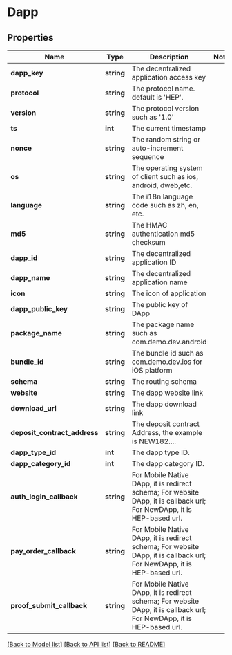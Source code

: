 # Dapp

## Properties
Name | Type | Description | Notes
------------ | ------------- | ------------- | -------------
**dapp_key** | **string** | The decentralized application access key | 
**protocol** | **string** | The protocol name. default is &#x27;HEP&#x27;. | 
**version** | **string** | The protocol version such as &#x27;1.0&#x27; | 
**ts** | **int** | The current timestamp | 
**nonce** | **string** | The random string or auto-increment sequence | 
**os** | **string** | The operating system of client such as ios, android, dweb,etc. | 
**language** | **string** | The i18n language code such as zh, en, etc. | 
**md5** | **string** | The HMAC authentication md5 checksum | 
**dapp_id** | **string** | The decentralized application ID | 
**dapp_name** | **string** | The decentralized application name | 
**icon** | **string** | The icon of application | 
**dapp_public_key** | **string** | The public key of DApp | 
**package_name** | **string** | The package name such as com.demo.dev.android | 
**bundle_id** | **string** | The bundle id such as com.demo.dev.ios for iOS platform | 
**schema** | **string** | The routing schema | 
**website** | **string** | The dapp website link | 
**download_url** | **string** | The dapp download link | 
**deposit_contract_address** | **string** | The deposit contract Address, the example is NEW182.... | 
**dapp_type_id** | **int** | The dapp type ID. | 
**dapp_category_id** | **int** | The dapp category ID. | 
**auth_login_callback** | **string** | For Mobile Native DApp, it is redirect schema; For website DApp, it is callback url; For  NewDApp, it is HEP-based url. | 
**pay_order_callback** | **string** | For Mobile Native DApp, it is redirect schema; For website DApp, it is callback url; For  NewDApp, it is HEP-based url. | 
**proof_submit_callback** | **string** | For Mobile Native DApp, it is redirect schema; For website DApp, it is callback url; For  NewDApp, it is HEP-based url. | 

[[Back to Model list]](../README.md#documentation-for-models) [[Back to API list]](../README.md#documentation-for-api-endpoints) [[Back to README]](../README.md)

